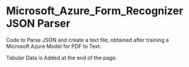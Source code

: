 # Microsoft_Azure_Form_Recognizer JSON Parser
Code to Parse JSON and create a text file, obtained after training a Microsoft Azure Model for PDF to Text. 

Tabular Data is Added at the end of the page.
